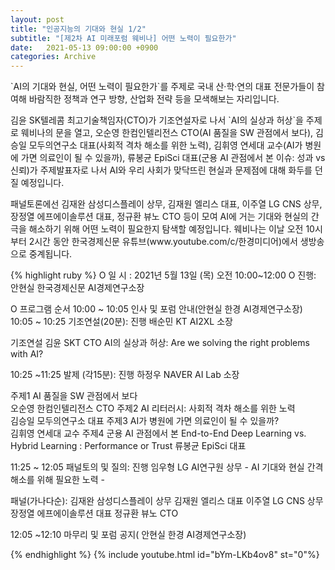 ```yaml
---
layout: post
title: "인공지능의 기대와 현실 1/2"
subtitle: "[제2차 AI 미래포럼 웨비나] 어떤 노력이 필요한가"
date:   2021-05-13 09:00:00 +0900
categories: Archive
---
```


<p>`AI의 기대와 현실, 어떤 노력이 필요한가`를 주제로 국내 산·학·연의 대표 전문가들이 참여해 바람직한 정책과 연구 방향, 산업화 전략 등을 모색해보는 자리입니다.</p>
<p>김윤 SK텔레콤 최고기술책임자(CTO)가 기조연설자로 나서 `AI의 실상과 허상`을 주제로 웨비나의 문을 열고, 오순영 한컴인텔리전스 CTO(AI 품질을 SW 관점에서 보다), 김승일 모두의연구소 대표(사회적 격차 해소를 위한 노력), 김휘영 연세대 교수(AI가 병원에 가면 의료인이 될 수 있을까), 류봉균 EpiSci 대표(군용 AI 관점에서 본 이슈: 성과 vs 신뢰)가 주제발표자로 나서 AI와 우리 사회가 맞닥뜨린 현실과 문제점에 대해 화두를 던질 예정입니다.</p>
<p>패널토론에선 김재완 삼성디스플레이 상무, 김재원 엘리스 대표, 이주열 LG CNS 상무, 장정열 에프에이솔루션 대표, 정규환 뷰노 CTO 등이 모여 AI에 거는 기대와 현실의 간극을 해소하기 위해 어떤 노력이 필요한지 탐색할 예정입니다. 웨비나는 이날 오전 10시부터 2시간 동안 한국경제신문 유튜브(www.youtube.com/c/한경미디어)에서 생방송으로 중계됩니다.</p>

{% highlight ruby %}
O 일 시 : 2021년 5월 13일 (목) 오전 10:00~12:00
O 진행: 안현실 한국경제신문 AI경제연구소장

O 프로그램 순서
10:00 ~ 10:05 인사 및 포럼 안내(안현실 한경 AI경제연구소장)
10:05 ~ 10:25 기조연설(20분): 진행 배순민 KT AI2XL 소장

기조연설 김윤 SKT CTO
AI의 실상과 허상: Are we solving the right problems with AI?

10:25 ~11:25 발제 (각15분): 진행 하정우 NAVER AI Lab 소장 

주제1 AI 품질을 SW 관점에서 보다                                                
           오순영 한컴인텔리전스 CTO
주제2 AI 리터러시: 사회적 격차 해소를 위한 노력                           
           김승일 모두의연구소 대표
주제3 AI가 병원에 가면 의료인이 될 수 있을까?                              
           김휘영 연세대 교수
주제4 군용 AI 관점에서 본 End-to-End Deep Learning  vs.  Hybrid Learning
                        : Performance or Trust
           류봉균 EpiSci 대표

11:25 ~ 12:05 패널토의 및 질의: 진행 임우형 LG AI연구원 상무
                          - AI 기대와 현실 간격 해소를 위해 필요한 노력 -

패널(가나다순):
김재완 삼성디스플레이 상무
김재원 엘리스 대표
이주열 LG CNS 상무
장정열 에프에이솔루션 대표
정규환 뷰노 CTO

12:05 ~12:10 마무리 및 포럼 공지( 안현실 한경 AI경제연구소장)

{% endhighlight %}
{% include youtube.html id="bYm-LKb4ov8" st="0"%}
